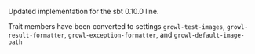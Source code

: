 Updated implementation for the sbt 0.10.0 line.

Trait members have been converted to settings `growl-test-images`, `growl-result-formatter`, `growl-exception-formatter`, and `growl-default-image-path`
